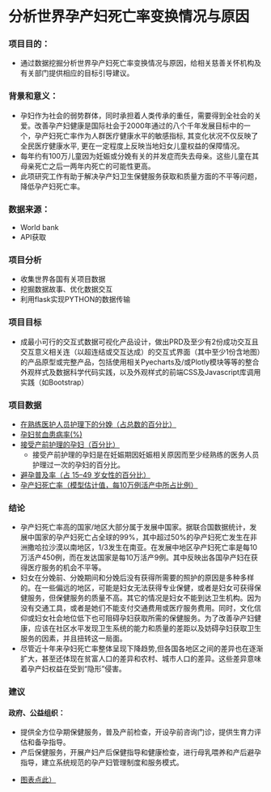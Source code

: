 # 分析世界孕产妇死亡率变换情况与原因

### 项目目的：
* 通过数据挖掘分析世界孕产妇死亡率变换情况与原因，给相关慈善关怀机构及有关部门提供相应的目标引导建议。
### 背景和意义：
* 孕妇作为社会的弱势群体，同时承担着人类传承的重任，需要得到全社会的关爱。改善孕产妇健康是国际社会于2000年通过的八个千年发展目标中的一个，孕产妇死亡率作为人群医疗健康水平的敏感指标, 其变化状况不仅反映了全民医疗健康水平, 更在一定程度上反映当地妇女儿童权益的保障情况。
* 每年约有100万儿童因为妊娠或分娩有关的并发症而失去母亲。这些儿童在其母亲死亡之后一两年内死亡的可能性更高。
* 此项研究工作有助于解决孕产妇卫生保健服务获取和质量方面的不平等问题，降低孕产妇死亡率。

### 数据来源：
* World bank
* API获取
### 项目分析
* 收集世界各国有关项目数据
* 挖掘数据故事、优化数据交互
* 利用flask实现PYTHON的数据传输
### 项目目标
* 成最小可行的交互式数据可视化产品设计，做出PRD及至少有2份成功交互且交互意义相关连（以超连结或交互达成）的交互式界面（其中至少1份含地图）的产品原型或完整产品，包括使用相关Pyecharts及/或Plotly模块等等的整合外观样式及数据科学代码实践，以及外观样式的前端CSS及Javascript库调用实践（如Bootstrap）
### 项目数据
- [在熟练医护人员护理下的分娩（占总数的百分比）](https://data.worldbank.org.cn/indicator/SH.STA.BRTC.ZS)
- [孕妇贫血患病率(%)](https://data.worldbank.org.cn/indicator/SH.PRG.ANEM)
- [接受产前护理的孕妇（百分比）](https://data.worldbank.org.cn/indicator/SH.STA.ANVC.ZS)
    - 接受产前护理的孕妇是在妊娠期因妊娠相关原因而至少经熟练的医务人员护理过一次的孕妇的百分比。
- [避孕普及率（占 15–49 岁女性的百分比）](https://data.worldbank.org.cn/indicator/SP.DYN.CONU.ZS) 
- [孕产妇死亡率（模型估计值，每10万例活产中所占比例）](https://data.worldbank.org.cn/indicator/SH.STA.MMRT)
### 结论
* 孕产妇死亡率高的国家/地区大部分属于发展中国家。据联合国数据统计，发展中国家的孕产妇死亡占全球的99%，其中超过50%的孕产妇死亡发生在非洲撒哈拉沙漠以南地区，1/3发生在南亚。在发展中地区孕产妇死亡率是每10万活产450例，而在发达国家是每10万活产9例。其中反映出各国孕产妇在获得医疗服务的机会不平等。
* 妇女在分娩前、分娩期间和分娩后没有获得所需要的照护的原因是多种多样的。在一些偏远的地区，可能是妇女无法获得专业保健，或者是妇女可获得保健服务，但保健服务的质量不高。其它的情况是妇女不能到达卫生机构。因为没有交通工具，或者是她们不能支付交通费用或医疗服务费用。同时，文化信仰或妇女社会地位低下也可阻碍孕妇获取所需的保健服务。为了改善孕产妇健康，应该在社区水平发现卫生系统的能力和质量的差距以及妨碍孕妇获取卫生服务的因素，并且扭转这一局面。
* 尽管近十年来孕妇死亡率整体呈现下降趋势,但各国各地区之间的差异也在逐渐扩大，甚至还体现在贫富人口的差异和农村、城市人口的差异。这些差异意味着孕产妇权益在受到“隐形”侵害。
### 建议
#### 政府、公益组织：
* 提供全方位孕期保健服务，普及产前检查，开设孕前咨询门诊，提供生育力评估和备孕指导。
* 产后保健服务，开展产妇产后保健指导和健康检查，进行母乳喂养和产后避孕指导，建立系统规范的孕产妇管理制度和服务模式。
- [图表点此）](http://nfunm061.gitee.io/hdd) 

